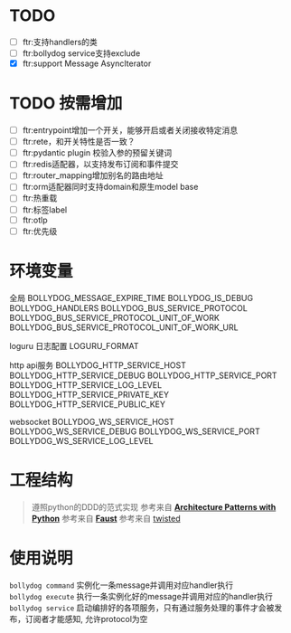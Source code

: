 # TODO

- [ ] ftr:支持handlers的类
- [ ] ftr:bollydog service支持exclude
- [X] ftr:support Message AsyncIterator

# TODO 按需增加

- [ ] ftr:entrypoint增加一个开关，能够开启或者关闭接收特定消息
- [ ] ftr:rete，和开关特性是否一致？
- [ ] ftr:pydantic plugin 校验入参的预留关键词
- [ ] ftr:redis适配器，以支持发布订阅和事件提交
- [ ] ftr:router_mapping增加别名的路由地址
- [ ] ftr:orm适配器同时支持domain和原生model base
- [ ] ftr:热重载
- [ ] ftr:标签label
- [ ] ftr:otlp
- [ ] ftr:优先级

# 环境变量

全局
BOLLYDOG_MESSAGE_EXPIRE_TIME
BOLLYDOG_IS_DEBUG
BOLLYDOG_HANDLERS
BOLLYDOG_BUS_SERVICE_PROTOCOL
BOLLYDOG_BUS_SERVICE_PROTOCOL_UNIT_OF_WORK
BOLLYDOG_BUS_SERVICE_PROTOCOL_UNIT_OF_WORK_URL

loguru 日志配置
LOGURU_FORMAT

http api服务
BOLLYDOG_HTTP_SERVICE_HOST
BOLLYDOG_HTTP_SERVICE_DEBUG
BOLLYDOG_HTTP_SERVICE_PORT
BOLLYDOG_HTTP_SERVICE_LOG_LEVEL
BOLLYDOG_HTTP_SERVICE_PRIVATE_KEY
BOLLYDOG_HTTP_SERVICE_PUBLIC_KEY

websocket
BOLLYDOG_WS_SERVICE_HOST
BOLLYDOG_WS_SERVICE_DEBUG
BOLLYDOG_WS_SERVICE_PORT
BOLLYDOG_WS_SERVICE_LOG_LEVEL


# 工程结构

> 遵照python的DDD的范式实现
> 参考来自 [__Architecture Patterns with Python__](https://www.cosmicpython.com/book/preface.html)
> 参考来自 [__Faust__](https://github.com/robinhood/faust)
> 参考来自 [twisted](https://github.com/twisted/twisted)


# 使用说明

 `bollydog command` 实例化一条message并调用对应handler执行  
 `bollydog execute` 执行一条实例化好的message并调用对应的handler执行
 `bollydog service` 启动编排好的各项服务，只有通过服务处理的事件才会被发布，订阅者才能感知, 允许protocol为空  